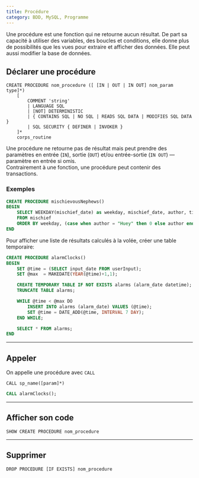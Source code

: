 ```yaml
---
title: Procédure
category: BDD, MySQL, Programme
---
```


Une procédure est une fonction qui ne retourne aucun résultat. De part sa capacité à utiliser des variables, des boucles et conditions, elle donne plus de possibilités que les vues pour extraire et afficher des données. Elle peut aussi modifier la base de données.

## Déclarer une procédure

    CREATE PROCEDURE nom_procedure ([ [IN | OUT | IN OUT] nom_param type]*)
        [
            COMMENT 'string'
            | LANGUAGE SQL
            | [NOT] DETERMINISTIC
            | { CONTAINS SQL | NO SQL | READS SQL DATA | MODIFIES SQL DATA }
            | SQL SECURITY { DEFINER | INVOKER }
        ]*
        corps_routine

Une procédure ne retourne pas de résultat mais peut prendre des paramètres en entrée (`IN`), sortie (`OUT`) et/ou entrée-sortie (`IN OUT`) — paramètre en entrée si omis.  
Contrairement à une fonction, une procédure peut contenir des transactions.

### Exemples

``` sql
CREATE PROCEDURE mischievousNephews()
BEGIN
    SELECT WEEKDAY(mischief_date) as weekday, mischief_date, author, title
    FROM mischief
    ORDER BY weekday, (case when author = "Huey" then 0 else author end), mischief_date, title;
END
```

Pour afficher une liste de résultats calculés à la volée, créer une table temporaire:

``` sql
CREATE PROCEDURE alarmClocks()
BEGIN
    SET @time = (SELECT input_date FROM userInput);
    SET @max  = MAKEDATE(YEAR(@time)+1,1);

    CREATE TEMPORARY TABLE IF NOT EXISTS alarms (alarm_date datetime);
    TRUNCATE TABLE alarms;

    WHILE @time < @max DO
        INSERT INTO alarms (alarm_date) VALUES (@time);
        SET @time = DATE_ADD(@time, INTERVAL 7 DAY);
    END WHILE;

    SELECT * FROM alarms;
END
```

---

## Appeler

On appelle une procédure avec `CALL`

    CALL sp_name([param]*)

``` sql
CALL alarmClocks();
```

---

## Afficher son code

    SHOW CREATE PROCEDURE nom_procedure

---

## Supprimer

    DROP PROCEDURE [IF EXISTS] nom_procedure
